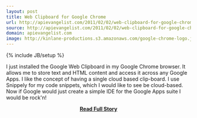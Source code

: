 ```yaml
---
layout: post
title: Web Clipboard for Google Chrome
url: http://apievangelist.com/2011/02/02/web-clipboard-for-google-chrome/
source: http://apievangelist.com/2011/02/02/web-clipboard-for-google-chrome/
domain: apievangelist.com
image: http://kinlane-productions.s3.amazonaws.com/google-chrome-logo.jpg
---
```

{% include JB/setup %}<p>I just installed the Google Web Clipboard in my Google Chrome browser.
It allows me to store text and HTML content and access it across any Google Apps.
I like the concept of having a single cloud based clip-board.  I use Snippely for my code snippets, which I would like to see be cloud-based.
Now if Google would just create a simple IDE for the Google Apps suite I would be rock'n!
</p>
<center><p><a href="http://apievangelist.com/2011/02/02/web-clipboard-for-google-chrome/" style='padding:25px; font-sze:18px; font-weight: bold;'>Read Full Story</a></p></center>
